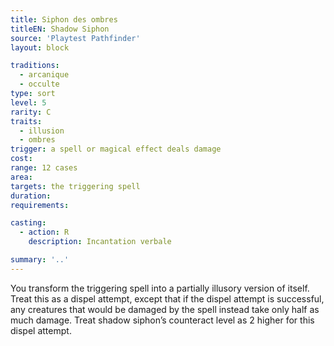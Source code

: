 ```yaml
---
title: Siphon des ombres
titleEN: Shadow Siphon
source: 'Playtest Pathfinder'
layout: block

traditions:
  - arcanique
  - occulte
type: sort
level: 5
rarity: C
traits:
  - illusion
  - ombres
trigger: a spell or magical effect deals damage
cost: 
range: 12 cases
area: 
targets: the triggering spell
duration: 
requirements: 

casting:
  - action: R
    description: Incantation verbale

summary: '..'
---
```

You transform the triggering spell into a partially illusory version of itself. Treat this as a dispel attempt, except that if the dispel attempt is successful, any creatures that would be damaged by the spell instead take only half as much damage. Treat shadow siphon’s counteract level as 2 higher for this dispel attempt.